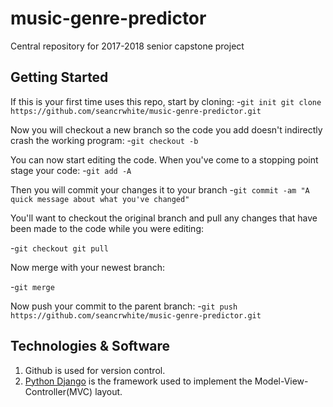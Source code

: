 # music-genre-predictor
Central repository for 2017-2018 senior capstone project


## Getting Started 

If this is your first time uses this repo, start by cloning: 
  -`git init
  git clone https://github.com/seancrwhite/music-genre-predictor.git`
  
  
Now you will checkout a new branch so the code you add doesn't indirectly crash the working program:
-`git checkout -b`

You can now start editing the code. When you've come to a stopping point stage your code:
-`git add -A`


Then you will commit your changes it to your branch
-`git commit -am "A quick message about what you've changed"`


You'll want to checkout the original branch and pull any changes that have been made to the code while you were editing:

-`git checkout
git pull`


Now merge with your newest branch:

-`git merge`


Now push your commit to the parent branch:
-`git push https://github.com/seancrwhite/music-genre-predictor.git`

## Technologies & Software
1. Github is used for version control.
2. [Python Django](https://www.djangoproject.com/) is the framework used to implement the Model-View-Controller(MVC) layout.
